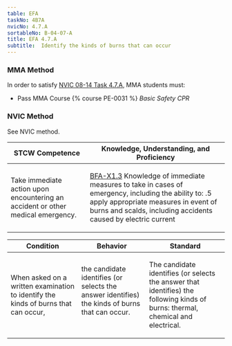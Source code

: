 ```yaml
---
table: EFA
taskNo: 4B7A
nvicNo: 4.7.A 
sortableNo: B-04-07-A
title: EFA 4.7.A 
subtitle:  Identify the kinds of burns that can occur
---
```



### MMA Method

In order to satisfy  [NVIC 08-14  Task  4.7.A]({{site.baseurl}}/assets/images/nvic-08-14.pdf), MMA students must:

* Pass MMA Course {% course PE-0031 %}  *Basic Safety CPR*


### NVIC Method

<a onclick="togglevisibility('nvic_methods')" >See NVIC method.</a>

<div id='nvic_methods' class='hide'>

<table>
<thead>
<tr>
<th class='forty'> STCW Competence </th>
<th class='sixty'> Knowledge, Understanding, and Proficiency </th>
</tr>
</thead>




<tbody>
<tr><td markdown='1'>

Take immediate action upon encountering an accident or other medical emergency.

</td><td markdown='1'>

[BFA-X1.3]({{site.baseurl}}/tables/613.html#BFA-X1.3) Knowledge of immediate measures to take in cases of emergency, including the ability to:
.5  apply appropriate measures in event of burns and scalds, including accidents caused by electric current

</td></tr>


</tbody>
</table>


<table>
<thead>
<tr><th class='twenty'>  Condition </th><th class='twenty'> Behavior </th><th  class='sixty'>Standard </th></tr>
</thead>
<tbody >



<tr><td markdown='1'>

When asked on a written examination to identify the kinds of burns that can occur,

</td><td markdown='1'>

the candidate identifies (or selects the answer identifies) the kinds of burns that can occur.

<br>

<div class="tooltip">
<span class="tooltiptext">
</span>
</div>


</td><td markdown='1'>

The candidate identifies (or selects the answer that identifies) the following kinds of burns: thermal, chemical and electrical.

</td></tr>
</tbody>
</table>
</div>
